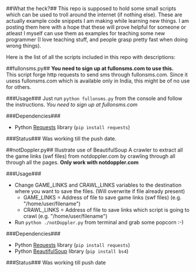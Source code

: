 ##What the heck?##
This repo is supposed to hold some small scripts which can be used to troll around the internet (if nothing else).
These are actually example code snippets I am making while learning new things. I am posting them here with a hope that these will prove helpful for someone or atleast I myself can use them as examples for teaching some new programmer (I love teaching stuff, and people grasp pretty fast when doing wrong things).  

Here is the list of all the scripts included in this repo with descriptions:

##fullonsms.py##
**You need to sign up at fullonsms.com to use this.**  
This script forge http requests to send sms through fullonsms.com. Since it usess fullonsms.com which is available only in India, this might be of no use for others.

###Usage###
Just run <code>python fullonsms.py</code> from the console and follow the instructions. *You need to sign up at fullonsms.com*

###Dependencies###
*	Python [Requests](https://github.com/kennethreitz/requests) library (<code>pip install requests</code>)  

###Status###
Was working till the push date.

##notDoppler.py##
Illustrate use of BeautifulSoup
A crawler to extract all the game links (swf files) from notdoppler.com by crawling through all through all the pages. 
**Only work with notdoppler.com**

###Usage###
*	Change GAME_LINKS and CRAWL_LINKS variables to the destination where you want to save the files. (Will overwrite if file already present)
	*	GAME_LINKS = Address of file to save game links (swf files) (e.g. "/home/user/filename")
	*	CRAWL_LINKS = Address of file to save links which script is going to crawl (e.g. "/home/user/filename")
*	Run <code>python ./notDoppler.py</code> from terminal and grab some popcorn :-)

###Dependencies###
*	Python [Requests](https://github.com/kennethreitz/requests) library (<code>pip install requests</code>)  
*	Python [BeautifulSoup](http://www.crummy.com/software/BeautifulSoup) library (<code>pip install bs4</code>)    

###Status###
Was working till push date